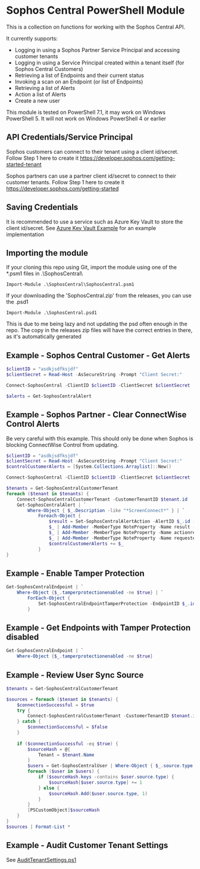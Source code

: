 # Sophos Central PowerShell Module

This is a collection on functions for working with the Sophos Central API.

It currently supports:

* Logging in using a Sophos Partner Service Principal and accessing customer tenants
* Logging in using a Service Principal created within a tenant itself (for Sophos Central Customers)
* Retrieving a list of Endpoints and their current status
* Invoking a scan on an Endpoint (or list of Endpoints)
* Retrieving a list of Alerts
* Action a list of Alerts
* Create a new user

This module is tested on PowerShell 7.1, it may work on Windows PowerShell 5. It will not work on Windows PowerShell 4 or earlier

## API Credentials/Service Principal

Sophos customers can connect to their tenant using a client id/secret. Follow Step 1 here to create it
<https://developer.sophos.com/getting-started-tenant>

Sophos partners can use a partner client id/secret to connect to their customer tenants. Follow Step 1 here to create it
<https://developer.sophos.com/getting-started>

## Saving Credentials

It is recommended to use a service such as Azure Key Vault to store the client id/secret. See [Azure Key Vault Example](./AzureKeyVaultExample.md) for an example implementation

## Importing the module

If your cloning this repo using Git, import the module using one of the *.psm1 files in .\SophosCentral\

```pwsh
Import-Module .\SophosCentral\SophosCentral.psm1
```

If your downloading the 'SophosCentral.zip' from the releases, you can use the .psd1

```pwsh
Import-Module .\SophosCentral.psd1
```

This is due to me being lazy and not updating the psd often enough in the repo. The copy in the releases zip files will have the correct entries in there, as it's automatically generated

## Example - Sophos Central Customer - Get Alerts

``` powershell
$clientID = "asdkjsdfksjdf"
$clientSecret = Read-Host -AsSecureString -Prompt "Client Secret:"

Connect-SophosCentral -ClientID $clientID -ClientSecret $clientSecret

$alerts = Get-SophosCentralAlert
```

## Example - Sophos Partner - Clear ConnectWise Control Alerts

Be very careful with this example. This should only be done when Sophos is blocking ConnectWise Control from updating.

``` powershell
$clientID = "asdkjsdfksjdf"
$clientSecret = Read-Host -AsSecureString -Prompt "Client Secret:"
$controlCustomerAlerts = [System.Collections.Arraylist]::New()

Connect-SophosCentral -ClientID $clientID -ClientSecret $clientSecret

$tenants = Get-SophosCentralCustomerTenant
foreach ($tenant in $tenants) {
    Connect-SophosCentralCustomerTenant -CustomerTenantID $tenant.id
    Get-SophosCentralAlert | `
        Where-Object { $_.Description -like "*ScreenConnect*" } | `
            Foreach-Object {
                $result = Set-SophosCentralAlertAction -AlertID $_.id -Action $_.allowedActions[0]
                $_ | Add-Member -MemberType NoteProperty -Name result -Value $result.result
                $_ | Add-Member -MemberType NoteProperty -Name actionrequested -Value $result.action
                $_ | Add-Member -MemberType NoteProperty -Name requestedAt -Value $result.requestedAt
                $controlCustomerAlerts += $_
            }
}
```

## Example - Enable Tamper Protection

``` powershell
Get-SophosCentralEndpoint | `
    Where-Object {$_.tamperprotectionenabled -ne $true} | `
        ForEach-Object { 
            Set-SophosCentralEndpointTamperProtection -EndpointID $_.id -Enabled $true -Force
        }
```

## Example - Get Endpoints with Tamper Protection disabled

``` powershell
Get-SophosCentralEndpoint | `
    Where-Object {$_.tamperprotectionenabled -ne $true}
```

## Example - Review User Sync Source

``` powershell
$tenants = Get-SophosCentralCustomerTenant

$sources = foreach ($tenant in $tenants) {
    $connectionSuccessful = $true
    try {
        Connect-SophosCentralCustomerTenant -CustomerTenantID $tenant.id
    } catch {
        $connectionSuccessful = $false
    }
    
    if ($connectionSuccessful -eq $true) {
        $sourceHash = @{
            Tenant = $tenant.Name
        }
        $users = Get-SophosCentralUser | Where-Object { $_.source.type -eq 'activeDirectory' }
        foreach ($user in $users) {
            if ($sourceHash.keys -contains $user.source.type) {
                $sourceHash[$user.source.type] += 1
            } else {
                $sourceHash.Add($user.source.type, 1)
            }
        }
        [PSCustomObject]$sourceHash
    }
}
$sources | Format-List *
```

## Example - Audit Customer Tenant Settings

See [AuditTenantSettings.ps1](AuditTenantSettings.ps1)
